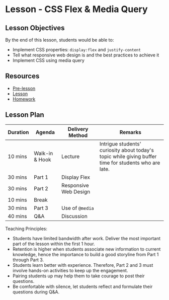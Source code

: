 # Lesson - CSS Flex & Media Query

## Lesson Objectives

By the end of this lesson, students would be able to:

- Implement CSS properties: `display:flex` and `justify-content`
- Tell what responsive web design is and the best practices to achieve it
- Implement CSS using media query

## Resources

- [Pre-lesson](./pre-lesson-work.md)
- [Lesson](./lesson.md)
- [Homework](./homework.md)

## Lesson Plan

|Duration|Agenda|Delivery Method|Remarks|
|-|-|-|-|
|10 mins|Walk-in & Hook|Lecture|Intrigue students' curiosity about today's topic while giving buffer time for students who are late.|
|30 mins|Part 1| Display Flex|
|30 mins|Part 2| Responsive Web Design|
|10 mins|Break| ||
|30 mins|Part 3| Use of `@media`|
|40 mins|Q&A| Discussion | |

Teaching Principles:
- Students have limited bandwidth after work. Deliver the most important part of the lesson within the first 1 hour.
- Retention is higher when students associate new information to current knowledge, hence the importance to build a good storyline from Part 1 through Part 3.
- Students learn better with experience. Therefore, Part 2 and 3 must involve hands-on activities to keep up the engagement.
- Pairing students up may help them to take courage to post their questions.
- Be comfortable with silence, let students reflect and formulate their questions during Q&A.